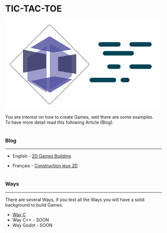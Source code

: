 # TIC-TAC-TOE

![Game](./images/project-default.png)

You are interest on how to create Games, well there are some examples.
<br>
To have more detail read this following Article (Blog).
<br><br>

### Blog
---
- English - [2D Games Building](#)

- Français - [Construction jeux 2D](#)
<br><br>

### Ways
---
There are several Ways, if you test all the Ways you will have a solid background to build Games.

- [Way C](./tic-tac-toe-c/README.md)
- Way C++ - SOON
- Way Godot - SOON

